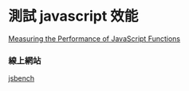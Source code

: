 # 測試 javascript 效能

[Measuring the Performance of JavaScript Functions](https://felixgerschau.com/measuring-the-performance-of-java-script-functions)


### 線上網站

[jsbench](https://jsbench.me/)